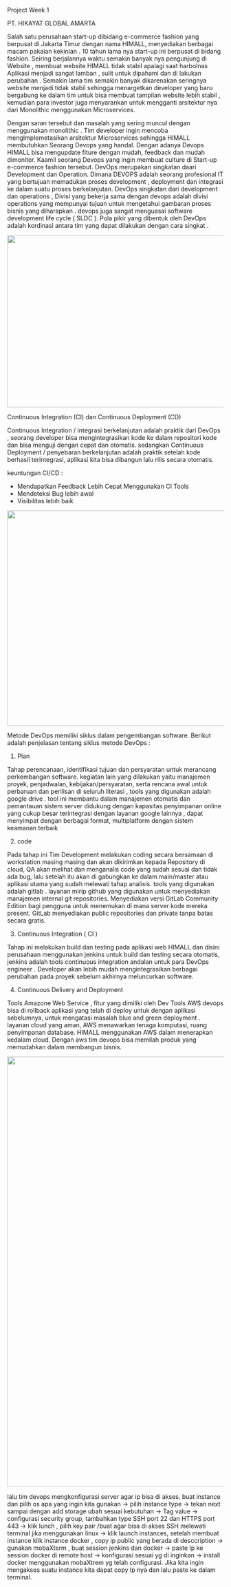 
Project Week 1

PT. HIKAYAT GLOBAL AMARTA
    

Salah satu perusahaan start-up dibidang e-commerce fashion yang berpusat di Jakarta Timur dengan nama HIMALL, menyediakan berbagai 
macam pakaian kekinian . 10 tahun lama nya start-up ini berpusat di bidang fashion. Seiring berjalannya waktu semakin banyak nya pengunjung di Website ,
membuat website HIMALL tidak stabil apalagi saat harbolnas Aplikasi menjadi sangat lamban , sulit untuk dipahami dan di lakukan perubahan . 
Semakin lama tim semakin banyak dikarenakan seringnya website menjadi tidak stabil sehingga menargetkan developer yang baru bergabung ke dalam 
tim untuk bisa membuat tampilan website lebih stabil , kemudian para investor juga menyarankan untuk mengganti arsitektur nya dari Monolithic 
menggunakan Microservices.

Dengan saran tersebut dan masalah yang sering muncul dengan menggunakan monolithic . Tim developer ingin mencoba mengImplemetasikan arsitektur
Microservices sehingga HIMALL membutuhkan Seorang Devops yang handal. Dengan adanya Devops HIMALL bisa mengupdate fiture dengan mudah, feedback dan
mudah dimonitor. Kaamil seorang Devops yang ingin membuat culture di Start-up e-commerce fashion tersebut. DevOps merupakan singkatan daari Development
dan Operation. Dimana DEVOPS adalah seorang profesional IT yang bertujuan memadukan proses development , deployment dan integrasi ke dalam suatu proses 
berkelanjutan. DevOps singkatan dari development dan operations , Divisi yang bekerja sama dengan devops adalah divisi operations yang mempunyai tujuan 
untuk mengetahui gambaran proses bisnis yang diharapkan . devops juga sangat menguasai software development life cycle ( SLDC ). Pola pikir yang dibentuk 
oleh DevOps adalah kordinasi antara tim yang dapat dilakukan dengan cara singkat .




<p align="center">
  <img src="https://user-images.githubusercontent.com/90564871/133935923-10bfd508-9da8-4880-b33c-d97e8a567a41.png"Sublime's custom image" height="400" width="600" />
</p>
                                                                                                                          
                                                                                                                          

                                                                                                                                                               
Continuous Integration (CI) dan Continuous Deployment (CD)
                                                                                                                          
Continuous Integration / integrasi berkelanjutan adalah praktik dari DevOps , seorang developer bisa mengintegrasikan kode ke dalam repositori kode
dan bisa menguji dengan cepat dan otomatis. sedangkan Continuous Deployment / penyebaran berkelanjutan adalah praktik setelah kode berhasil terintegrasi, 
aplikasi kita bisa dibangun lalu rilis secara otomatis.
                                                                                                                          
keuntungan CI/CD : 
-   Mendapatkan Feedback Lebih Cepat Menggunakan CI Tools
-   Mendeteksi Bug lebih awal
-   Visibilitas lebih baik
             
                                                                                                                          
            
                                                                                                                          
                                                                                                                          
                                                                                                                          
<p align="center">
  <img src="https://user-images.githubusercontent.com/90564871/134045146-3e360cfe-0e68-4469-a77f-9f532000e3df.png"Sublime's custom image" height="500" width="850" />
</p>
          
          
          
          
                                                                                                                       
Metode DevOps memiliki siklus dalam pengembangan software. Berikut adalah penjelasan tentang siklus metode DevOps :

1. Plan

Tahap perencanaan, identifikasi tujuan dan persyaratan untuk merancang perkembangan software. kegiatan lain yang dilakukan yaitu
manajemen proyek, penjadwalan, kebijakan/persyaratan, serta rencana awal untuk perbaruan dan perilisan di seluruh literasi , tools yang 
digunakan adalah google drive . tool ini membantu dalam manajemen otomatis dan pemantauan sistem server didukung dengan kapasitas penyimpanan online 
yang cukup besar terintegrasi dengan layanan google lainnya , dapat menyimpat dengan berbagai format, multiplatform dengan sistem keamanan terbaik

2. code 

Pada tahap ini Tim Development melakukan coding secara bersamaan di workstation masing masing dan akan dikirimkan kepada Repository di cloud, 
QA akan melihat dan menganalis code yang sudah sesuai dan tidak ada bug, lalu setelah itu akan di gabungkan ke dalam main/master atau
aplikasi utama yang sudah melewati tahap analisis. tools yang digunakan adalah gitlab . layanan mirip github yang digunakan untuk menyediakan 
manajemen internal git repositories. Menyediakan versi GitLab Community Edition bagi pengguna untuk menemukan di mana server kode mereka present.
GitLab menyediakan public repositories dan private tanpa batas secara gratis.

3. Continuous Integration ( CI ) 
   
Tahap ini melakukan build dan testing pada aplikasi web HIMALL dan disini perusahaan menggunakan jenkins untuk build dan testing secara otomatis,
jenkins adalah tools continuous integration andalan untuk para DevOps engineer . Developer akan lebih mudah mengintegrasikan berbagai perubahan 
pada proyek sebelum akhirnya meluncurkan software.

4. Continuous Delivery and Deployment

Tools Amazone Web Service , fitur yang dimiliki oleh Dev Tools AWS devops bisa di rollback aplikasi yang telah di deploy untuk dengan aplikasi sebelumnya,
untuk mengatasi masalah blue and green deployment . layanan cloud yang aman, AWS menawarkan tenaga komputasi, ruang penyimpanan database. HIMALL 
menggunakan AWS dalam menerapkan kedalam cloud. Dengan aws tim devops bisa memilah produk yang memudahkan dalam membangun bisnis.
                                                                                                      
                                                                                                                                        
<p align="center">
  <img src="https://user-images.githubusercontent.com/90564871/134093500-d6833605-8bc1-4b90-b5f4-cafbb69494de.png"Sublime's custom image" height="1000" width="850" />
</p>

lalu tim devops mengkonfigurasi server agar ip bisa di akses. buat instance dan pilih os apa yang ingin kita gunakan → pilih instance type 
→ tekan next sampai dengan add storage ubah sesuai kebutuhan → Tag value → configurasi security group, tambahkan type SSH port 22 dan HTTPS port 443 
→ klik lunch , pilih key pair /buat agar bisa di akses SSH melewati terminal jika menggunakan linux → klik launch instances, setelah membuat instance 
klik instance docker , copy ip public yang berada di desccription → gunakan mobaXterm , buat session jenkins dan docker → paste Ip ke session docker di 
remote host → konfigurasi sesuai yg di inginkan → install docker menggunakan mobaXtrem yg telah configurasi. Jika kita ingin mengakses suatu instance kita dapat 
copy Ip nya dan lalu paste ke dalam terminal.

